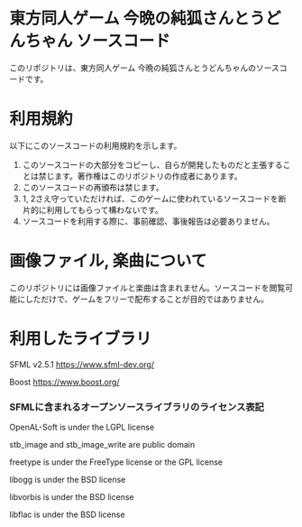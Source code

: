 # 東方同人ゲーム 今晩の純狐さんとうどんちゃん ソースコード

このリポジトリは、東方同人ゲーム 今晩の純狐さんとうどんちゃんのソースコードです。

# 利用規約

以下にこのソースコードの利用規約を示します。

1. このソースコードの大部分をコピーし、自らが開発したものだと主張することは禁じます。著作権はこのリポジトリの作成者にあります。
2. このソースコードの再頒布は禁じます。
3. 1, 2さえ守っていただければ、このゲームに使われているソースコードを断片的に利用してもらって構わないです。
4. ソースコードを利用する際に、事前確認、事後報告は必要ありません。

# 画像ファイル, 楽曲について

このリポジトリには画像ファイルと楽曲は含まれません。ソースコードを閲覧可能にしただけで、ゲームをフリーで配布することが目的ではありません。

# 利用したライブラリ

SFML v2.5.1 https://www.sfml-dev.org/

Boost https://www.boost.org/


### SFMLに含まれるオープンソースライブラリのライセンス表記

OpenAL-Soft is under the LGPL license

stb_image and stb_image_write are public domain

freetype is under the FreeType license or the GPL license

libogg is under the BSD license

libvorbis is under the BSD license

libflac is under the BSD license
